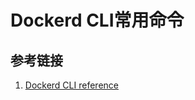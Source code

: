 # Dockerd CLI常用命令


## 参考链接
1. [Dockerd CLI reference](https://docs.docker.com/engine/reference/commandline/dockerd/)
